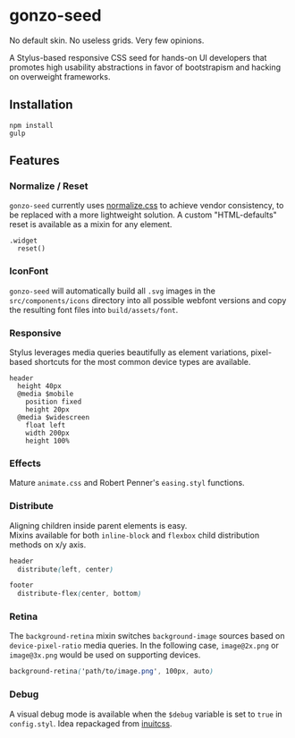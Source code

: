 # gonzo-seed

No default skin. No useless grids. Very few opinions.  
  
A Stylus-based responsive CSS seed for hands-on UI developers that promotes high usability abstractions in favor of bootstrapism and hacking on overweight frameworks.  
  
## Installation

`npm install`  
`gulp`  
  
## Features

### Normalize / Reset

`gonzo-seed` currently uses [normalize.css](http://necolas.github.io/normalize.css/) to achieve vendor consistency, to be replaced with a more lightweight solution.
A custom "HTML-defaults" reset is available as a mixin for any element.

```
.widget
  reset()
```

### IconFont

`gonzo-seed` will automatically build all `.svg` images in the `src/components/icons` directory into all possible webfont versions and copy the resulting font files into `build/assets/font`.

### Responsive

Stylus leverages media queries beautifully as element variations, pixel-based shortcuts for the most common device types are available.

```
header
  height 40px
  @media $mobile
    position fixed
    height 20px
  @media $widescreen
    float left
    width 200px
    height 100%
```

### Effects

Mature `animate.css` and Robert Penner's `easing.styl` functions.

### Distribute

Aligning children inside parent elements is easy.  
Mixins available for both `inline-block` and `flexbox` child distribution methods on x/y axis.

```css
header
  distribute(left, center)

footer
  distribute-flex(center, bottom)
```

### Retina

The `background-retina` mixin switches `background-image` sources based on `device-pixel-ratio` media queries. In the following case, `image@2x.png` or `image@3x.png` would be used on supporting devices.

```css
background-retina('path/to/image.png', 100px, auto)
```

### Debug

A visual debug mode is available when the `$debug` variable is set to `true` in `config.styl`. Idea repackaged from [inuitcss](https://github.com/inuitcss).